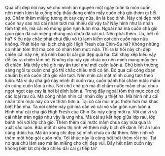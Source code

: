 Qua chị đẹp nói nay sẽ cho mình ăn nguyên một ngày toàn là món cuốn, nên mình lượn là xuống bếp thấy đang chiên mấy cuốn chả giò thơm gì hết sợ. Chấm thêm miếng tương ớt cay cay nữa, ăn là bao dính. Này chị đẹp mới cuốn hay sao mà cái nhân tươi mà nhiều dữ vậy ta? Này hình như là nhân tôm thịt nè, mà cái vỏ mỏng giòn rụm luôn nha. Ngoài nhà mà cuốn chả giò giòn giòn đã cái miệng nhưng mà chưa đã cái nư. Nên phải thêm. Ủa, hết rồi hả? Kiểu này chắc phải chui đầu vô tủ lạnh kiếm coi còn cuốn nào nữa không. Phát hiện hai bịch chả giò High Fresh của Chin-Su hả? Không những có nhân tôm thịt mà còn có nhân tôm mực nữa. Thì ra là hồi nãy chị đẹp chiên cái này nè, mà nhìn bao bì cái gói đẹp quá ha. Cái khay xếp kiểu vậy dễ lấy ra chiên lắm nè. Nhưng dịp nãy giờ chưa no nên mình mang mấy ẻm đi chiên. Mà thấy chả giò này ăn tươi như mới cuốn luôn á. Chứ bình thường sáng ngồi tự cuốn chả giò thì chắc chiều mới có ăn. Bỏ qua cái công đoạn chuẩn bị mà cuốn chả giò vẫn tươi. Nên nhìn cái mặt mình cũng tươi theo luôn. Mà ví dụ chả giò này mình đi cuốn rau, cuốn bánh hỏi chấm nước mắm ăn cũng cuốn lắm á nha. Nói chứ chả giò mà đi chấm nước mắm chua chua ngọt ngọt cay cay là hơi bị dính luôn á. Trong đây ngoài tôm thịt mực còn có các loại rau củ. Mà công nhận nhìn cái nhân đầy ụ thiệt ha. Mà hình như cái nhân tôm mực này có vẻ thơm hơn á. Tại có cái mùi mực thơm hơn mà khác biệt hẳn nha. Ta nói chiên nãy giờ mà cắn vô cái vỏ vẫn giòn rụm luôn á. Hình như cái chả giò High Fresh của Chin-Su này cũng mới ra. Với cái vị và cái nhân tràn ngập như vậy là ưng nha. Mà cái sự kết hợp giữa lớp rau, lớp bánh hỏi với lớp chả giò. Thêm thêm cái nước mắm chua cay nữa quá là xuất sắc luôn. Bữa mốt đi siêu thị rinh về thêm mấy bịch để dành Tết ăn luôn cũng được ha. Mà ăn xong chị đẹp sợ mình chưa có đã thèm. Nên rinh về thêm một hộp gỏi cuốn nữa. Tới khúc này là cũng bớt bớt thèm rồi nha. Tại no quá chứ làm sao mà ăn miếng cho chị đẹp vui. Đấy hết năm cuốn này không biết lát chị đẹp chiều đãi cái gì tiếp ta?